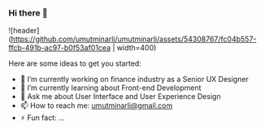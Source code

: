 ### Hi there 👋

![header](https://github.com/umutminarli/umutminarli/assets/54308767/fc04b557-ffcb-491b-ac97-b0f53af01cea | width=400)


Here are some ideas to get you started:

- 🔭 I’m currently working on finance industry as a Senior UX Designer
- 🌱 I’m currently learning about Front-end Development
- 💬 Ask me about User Interface and User Experience Design
- 📫 How to reach me: umutminarli@gmail.com
- ⚡ Fun fact: ...
